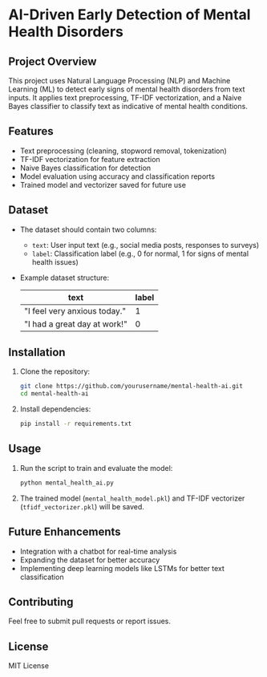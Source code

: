 # AI-Driven Early Detection of Mental Health Disorders

## Project Overview
This project uses Natural Language Processing (NLP) and Machine Learning (ML) to detect early signs of mental health disorders from text inputs. It applies text preprocessing, TF-IDF vectorization, and a Naive Bayes classifier to classify text as indicative of mental health conditions.

## Features
- Text preprocessing (cleaning, stopword removal, tokenization)
- TF-IDF vectorization for feature extraction
- Naive Bayes classification for detection
- Model evaluation using accuracy and classification reports
- Trained model and vectorizer saved for future use

## Dataset
- The dataset should contain two columns:
  - `text`: User input text (e.g., social media posts, responses to surveys)
  - `label`: Classification label (e.g., 0 for normal, 1 for signs of mental health issues)
- Example dataset structure:
  
  | text | label |
  |------|-------|
  | "I feel very anxious today." | 1 |
  | "I had a great day at work!" | 0 |

## Installation
1. Clone the repository:
   ```sh
   git clone https://github.com/yourusername/mental-health-ai.git
   cd mental-health-ai
   ```
2. Install dependencies:
   ```sh
   pip install -r requirements.txt
   ```

## Usage
1. Run the script to train and evaluate the model:
   ```sh
   python mental_health_ai.py
   ```
2. The trained model (`mental_health_model.pkl`) and TF-IDF vectorizer (`tfidf_vectorizer.pkl`) will be saved.

## Future Enhancements
- Integration with a chatbot for real-time analysis
- Expanding the dataset for better accuracy
- Implementing deep learning models like LSTMs for better text classification

## Contributing
Feel free to submit pull requests or report issues.

## License
MIT License

